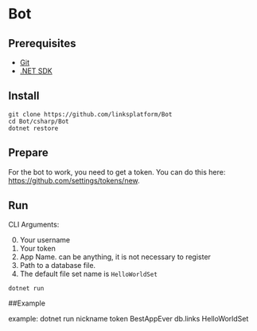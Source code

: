 # Bot

## Prerequisites
* [Git](https://git-scm.com/downloads)
* [.NET SDK](https://dotnet.microsoft.com/download)

## Install
```
git clone https://github.com/linksplatform/Bot
cd Bot/csharp/Bot
dotnet restore
```

## Prepare 

For the bot to work, you need to get a token. You can do this here: https://github.com/settings/tokens/new.  

## Run

CLI Arguments:

0. Your username
1. Your token
2. App Name. can be anything, it is not necessary to register
3. Path to a database file.
4. The default file set name is `HelloWorldSet`

```Shell
dotnet run
```
##Example

example: dotnet run nickname token BestAppEver db.links HelloWorldSet
